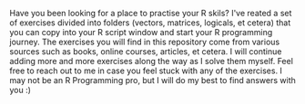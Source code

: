 Have you been looking for a place to practise your R skils? I've reated a set of exercises divided into folders (vectors, matrices, logicals, et cetera) that you can copy into your R script window and start your R programming journey. The exercises you will find in this repository come from various sources such as books, online courses, articles, et cetera. I will continue adding more and more exercises along the way as I solve them myself. Feel free to reach out to me in case you feel stuck with any of the exercises. I may not be an R Programming pro, but I will do my best to find answers with you :) 
